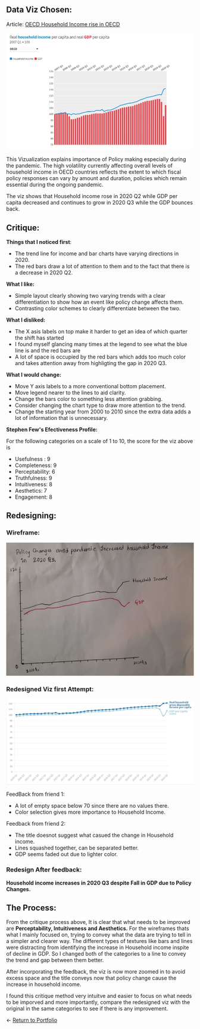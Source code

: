 ## Data Viz Chosen: 

Article: [OECD Household Income rise in OECD](http://www.oecd.org/coronavirus/en/)

![](/VizChosen.JPG)

This Vizualization explains importance of Policy making especially during the pandemic. The high volatility currently affecting overall levels of household income in OECD countries reflects the extent to which fiscal policy responses can vary by amount and duration, policies which remain essential during the ongoing pandemic.

The viz shows that Household income rose in 2020 Q2 while GDP per capita decreased and continues to grow in 2020 Q3 while the GDP bounces back.

## Critique:

**Things that I noticed first**:

* The trend line for income and bar charts have varying directions in 2020.
* The red bars draw a lot of attention to them and to the fact that there is a decrease in 2020 Q2.

**What I like:**

* Simple layout clearly showing two varying trends with a clear differentiation to show how an event like policy change affects them.
* Contrasting color schemes to clearly differentiate between the two. 

**What I disliked:**

* The X asis labels on top make it harder to get an idea of which quarter the shift has started
* I found myself glancing many times at the legend to see what the blue line is and the red bars are
* A lot of space is occupied by the red bars which adds too much color and takes attention away from highligting the gap in 2020 Q3. 

**What I would change:** 

* Move Y axis labels to a more conventional bottom placement.
* Move legend nearer to the lines to aid clarity.
* Change the bars color to something less attention grabbing. 
* Consider changing the chart type to draw more attention to the trend. 
* Change the starting year from 2000 to 2010 since the extra data adds a lot of information that is unnecessary. 

**Stephen Few's Efectiveness Profile:**

For the following categories on a scale of 1 to 10, the score for the viz above is 

* Usefulness :    9
* Completeness:   9
* Perceptability: 6
* Truthfulness:   9
* Intuitiveness:  8
* Aesthetics:     7
* Engagement:     8


## Redesigning: 

### Wireframe: 

![](/Wireframe.jpg)


### Redesigned Viz first Attempt: 


![](/Redesign.JPG)



FeedBack from friend 1: 

* A lot of empty space below 70 since there are no values there.
* Color selection gives more importance to Household Income. 

Feedback from friend 2: 

* The title doesnot suggest what casued the change in Household income. 
* Lines squashed together, can be separated better.
* GDP seems faded out due to lighter color. 


### Redesign After feedback: 



**Household income increases in 2020 Q3 despite Fall in GDP due to Policy Changes.**

<div class="flourish-embed flourish-chart" data-src="visualisation/5359304"><script src="https://public.flourish.studio/resources/embed.js"></script></div>



## The Process: 

From the critique process above, It is clear that what needs to be improved are **Perceptability, Intuitiveness and Aesthetics.**  For the wireframes thats what I mainly focused on, trying to convey what the data are trying to tell in a simpler and clearer way. The different types of textures like bars and lines were distracting from identifying the increase in Household income inspite of decline in GDP. So I changed both of the categories to a line to convey the trend and gap between them better. 

After incorporating the feedback, the viz is now more zoomed in to avoid excess space and the title conveys now that policy change cause the increase in household income. 

I found this critique method very intuitve and easier to focus on what needs to be imporved and more importantly, compare the redesigned viz with the original in the same categories to see if there is any improvement. 




<- [Return to Portfolio](/README.md)
